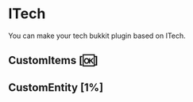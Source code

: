 # ITech
You can make your tech bukkit plugin based on ITech.    
## CustomItems [🆗]
## CustomEntity [1%]
